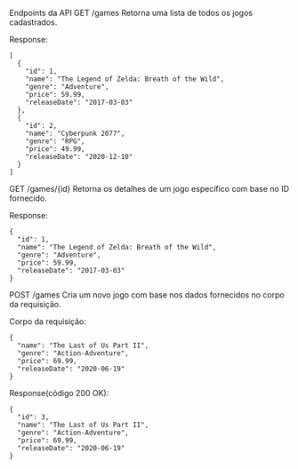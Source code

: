 Endpoints da API
GET /games
Retorna uma lista de todos os jogos cadastrados.

Response:
```
[
  {
    "id": 1,
    "name": "The Legend of Zelda: Breath of the Wild",
    "genre": "Adventure",
    "price": 59.99,
    "releaseDate": "2017-03-03"
  },
  {
    "id": 2,
    "name": "Cyberpunk 2077",
    "genre": "RPG",
    "price": 49.99,
    "releaseDate": "2020-12-10"
  }
]
```

GET /games/{id}
Retorna os detalhes de um jogo específico com base no ID fornecido.

Response:
```
{
  "id": 1,
  "name": "The Legend of Zelda: Breath of the Wild",
  "genre": "Adventure",
  "price": 59.99,
  "releaseDate": "2017-03-03"
}
```

POST /games
Cria um novo jogo com base nos dados fornecidos no corpo da requisição.

Corpo da requisição:
```
{
  "name": "The Last of Us Part II",
  "genre": "Action-Adventure",
  "price": 69.99,
  "releaseDate": "2020-06-19"
}
```

Response(código 200 OK):
```
{
  "id": 3,
  "name": "The Last of Us Part II",
  "genre": "Action-Adventure",
  "price": 69.99,
  "releaseDate": "2020-06-19"
}
```